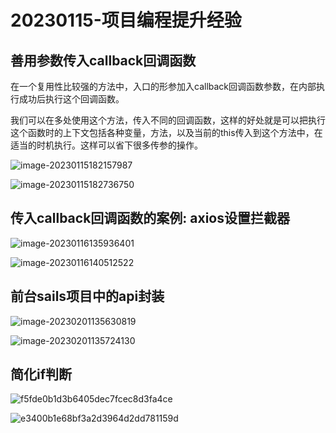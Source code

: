 # 20230115-项目编程提升经验

## 善用参数传入callback回调函数

在一个复用性比较强的方法中，入口的形参加入callback回调函数参数，在内部执行成功后执行这个回调函数。

我们可以在多处使用这个方法，传入不同的回调函数，这样的好处就是可以把执行这个函数时的上下文包括各种变量，方法，以及当前的this传入到这个方法中，在适当的时机执行。这样可以省下很多传参的操作。

![image-20230115182157987](https://s2.loli.net/2023/01/15/4FdJI8qDwlrEim6.png)

![image-20230115182736750](https://s2.loli.net/2023/01/15/gAlzsWb9a17UJMh.png)

## 传入callback回调函数的案例: axios设置拦截器

![image-20230116135936401](https://s2.loli.net/2023/01/16/eKdRSyPFikGDQw6.png)

![image-20230116140512522](https://s2.loli.net/2023/01/16/NWLaUEIY3CO2w18.png)

## 前台sails项目中的api封装

![image-20230201135630819](https://s2.loli.net/2023/02/01/QdtV6sPCFoAcBlY.png)

![image-20230201135724130](https://s2.loli.net/2023/02/01/E6riCcezMxakDZ9.png)

## 简化if判断

![f5fde0b1d3b6405dec7fcec8d3fa4ce](https://s2.loli.net/2023/04/20/F1l6nJXg3OoiWtc.png)

![e3400b1e68bf3a2d3964d2dd781159d](https://s2.loli.net/2023/04/20/2kMJZIoBFOuQw5a.png)